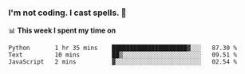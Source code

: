 ### I'm not coding. I cast spells. 🎩

📊 **This week I spent my time on**
<!--START_SECTION:waka-->
```text
Python       1 hr 35 mins    █████████████████████▓░░░   87.30 % 
Text         10 mins         ██▒░░░░░░░░░░░░░░░░░░░░░░   09.51 % 
JavaScript   2 mins          ▓░░░░░░░░░░░░░░░░░░░░░░░░   02.54 % 
```
<!--END_SECTION:waka-->
